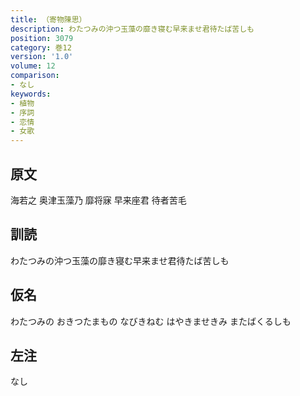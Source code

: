 ```yaml
---
title: （寄物陳思）
description: わたつみの沖つ玉藻の靡き寝む早来ませ君待たば苦しも
position: 3079
category: 巻12
version: '1.0'
volume: 12
comparison:
- なし
keywords:
- 植物
- 序詞
- 恋情
- 女歌
---
```


## 原文

海若之 奥津玉藻乃 靡将寐 早来座君 待者苦毛

## 訓読

わたつみの沖つ玉藻の靡き寝む早来ませ君待たば苦しも

## 仮名

わたつみの おきつたまもの なびきねむ はやきませきみ またばくるしも

## 左注

なし
